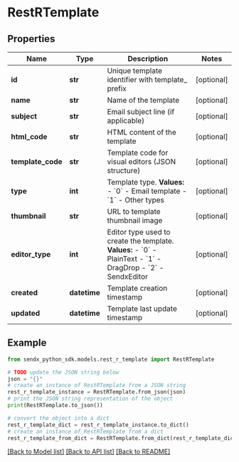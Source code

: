 # RestRTemplate


## Properties

Name | Type | Description | Notes
------------ | ------------- | ------------- | -------------
**id** | **str** | Unique template identifier with template_ prefix | [optional] 
**name** | **str** | Name of the template | [optional] 
**subject** | **str** | Email subject line (if applicable) | [optional] 
**html_code** | **str** | HTML content of the template | [optional] 
**template_code** | **str** | Template code for visual editors (JSON structure) | [optional] 
**type** | **int** | Template type.  **Values:** - &#x60;0&#x60; - Email template - &#x60;1&#x60; - Other types  | [optional] 
**thumbnail** | **str** | URL to template thumbnail image | [optional] 
**editor_type** | **int** | Editor type used to create the template.  **Values:** - &#x60;0&#x60; - PlainText - &#x60;1&#x60; - DragDrop - &#x60;2&#x60; - SendxEditor  | [optional] 
**created** | **datetime** | Template creation timestamp | [optional] 
**updated** | **datetime** | Template last update timestamp | [optional] 

## Example

```python
from sendx_python_sdk.models.rest_r_template import RestRTemplate

# TODO update the JSON string below
json = "{}"
# create an instance of RestRTemplate from a JSON string
rest_r_template_instance = RestRTemplate.from_json(json)
# print the JSON string representation of the object
print(RestRTemplate.to_json())

# convert the object into a dict
rest_r_template_dict = rest_r_template_instance.to_dict()
# create an instance of RestRTemplate from a dict
rest_r_template_from_dict = RestRTemplate.from_dict(rest_r_template_dict)
```
[[Back to Model list]](../README.md#documentation-for-models) [[Back to API list]](../README.md#documentation-for-api-endpoints) [[Back to README]](../README.md)


